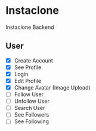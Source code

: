 # Instaclone

Instaclone Backend

## User 
- [X] Create Account
- [X] See Profile
- [X] Login
- [X] Edit Profile
- [X] Change Avatar (Image Upload)
- [ ] Follow User
- [ ] Unfollow User
- [ ] Search User
- [ ] See Followers
- [ ] See Following
